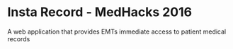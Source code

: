 # Insta Record - MedHacks 2016
A web application that provides EMTs immediate access to patient medical records



